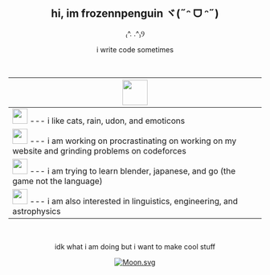 <div align="center">

## hi, im frozennpenguin ヾ(˶ᵔ ᗜ ᵔ˶)

₍^. .^₎Ⳋ

i write code sometimes

<br>

<!-- 

<img style="display: block;margin: auto;height: 50px; background-color: hsla(0, 0%, 0%, 0);" src="https://media.tenor.com/frFQUarNWE4AAAAi/penguin-dance-pengu.gif">

<img style="display: block;margin: auto;height: 50px; background-color: hsla(0, 0%, 0%, 0);" src="https://media.tenor.com/5GMAJC6pQUUAAAAj/sumikko-gurashi.gif"> 

<img style="display: block;margin: auto;height: 50px; background-color: hsla(0, 0%, 0%, 0);" src="https://media.tenor.com/gCXxSlVh5VsAAAAj/sumikko-gurashi.gif">

<img style="display: block;margin: auto;height: 50px; background-color: hsla(0, 0%, 0%, 0);" src="https://media.tenor.com/3Yh8Wk6YveMAAAAj/sumikko-gurashi.gif">

<img style="display: block;margin: auto;height: 50px; background-color: hsla(0, 0%, 0%, 0);" src="https://media.tenor.com/POvAg2bcNnAAAAAj/linux-ethandud.gif">

<img style="display: block;margin: auto;height: 50px; background-color: hsla(0, 0%, 0%, 0);" src="https://media.tenor.com/S61VCO73mOAAAAAj/linux-tux.gif">

<img style="display: block;margin: auto;height: 50px; background-color: hsla(0, 0%, 0%, 0);" src="https://media.tenor.com/GhoOExDUgWwAAAAj/unturned-a6.gif">

<img style="display: block;margin: auto;height: 50px; background-color: hsla(0, 0%, 0%, 0);" src="https://media.tenor.com/X6oLkn9sBewAAAAj/sparklepandalana-penguin.gif">

-->

|  <img style="display: block;margin: auto;height: 50px; background-color: hsla(0, 0%, 0%, 0);" src="https://media.tenor.com/5GMAJC6pQUUAAAAj/sumikko-gurashi.gif"> |
| ---- |
| <img style="width: 30px; background-color: hsla(0, 0%, 0%, 0);" src="https://media.tenor.com/wH5dxMpEEYUAAAAj/thumbs-up-cute.gif">  --- i like cats, rain, udon, and emoticons |
| <img style="width: 30px; background-color: hsla(0, 0%, 0%, 0);" src="https://media.tenor.com/uXjkduzKlZYAAAAj/ryry-slept-on-me-milk-and-mocha.gif"> --- i am working on procrastinating on working on my website and grinding problems on codeforces |
| <img style="width: 30px; background-color: hsla(0, 0%, 0%, 0);" src="https://media.tenor.com/6siBSUWcpCcAAAAj/reading-smart.gif"> --- i am trying to learn blender, japanese, and go (the game not the language) |
| <img style="width: 30px; background-color: hsla(0, 0%, 0%, 0);" src="https://media.tenor.com/h00vfjqfwF0AAAAj/cute-lovely.gif"> --- i am also interested in linguistics, engineering, and astrophysics |

<br>

idk what i am doing but i want to make cool stuff  

[![Moon.svg](https://moon-svg.minung.dev/moon.svg?size=50&theme=basic&rotate=0)](https://moon-svg.minung.dev)

</div>